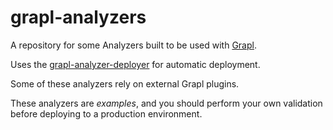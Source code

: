 # grapl-analyzers
A repository for some Analyzers built to be used with [Grapl](https://github.com/insanitybit/grapl).

Uses the [grapl-analyzer-deployer](https://github.com/insanitybit/grapl-analyzer-deployer) for automatic deployment.

Some of these analyzers rely on external Grapl plugins.

These analyzers are *examples*, and you should perform your own validation before deploying to a production environment.